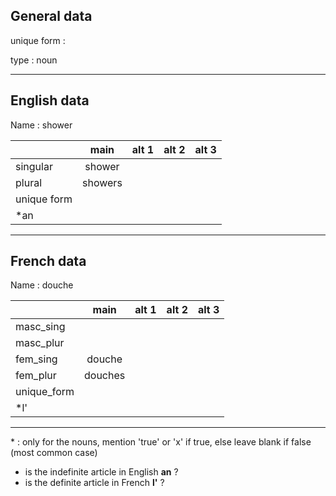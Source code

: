 ## General data

unique form :

type : noun

---

## English data

Name : shower

|             |  main   | alt 1 | alt 2 | alt 3 |
| :---------- | :-----: | :---: | :---: | ----- |
| singular    | shower  |       |       |       |
| plural      | showers |       |       |       |
| unique form |         |       |       |       |
| \*an        |         |       |       |       |

---

## French data

Name : douche

|             |  main   | alt 1 | alt 2 | alt 3 |
| :---------- | :-----: | :---: | :---: | :---: |
| masc_sing   |         |       |       |       |
| masc_plur   |         |       |       |       |
| fem_sing    | douche  |       |       |       |
| fem_plur    | douches |       |       |       |
| unique_form |         |       |       |       |
| \*l'        |         |       |       |       |

---

\* : only for the nouns, mention 'true' or 'x' if true, else leave blank if false (most common case)

- is the indefinite article in English **an** ?
- is the definite article in French **l'** ?
